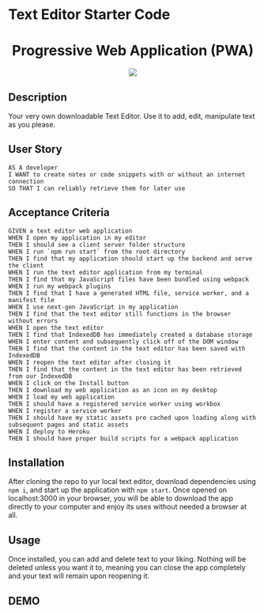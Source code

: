 # Text Editor Starter Code
<h1 align="center"> Progressive Web Application (PWA) </h1>
  
<p align="center">
    <img src="https://img.shields.io/github/languages/top/jwLeamy/text-editor" />
   
</p>

## Description

Your very own downloadable Text Editor. Use it to add, edit, manipulate text as you please.

## User Story

```
AS A developer
I WANT to create notes or code snippets with or without an internet connection
SO THAT I can reliably retrieve them for later use
```

## Acceptance Criteria

```
GIVEN a text editor web application
WHEN I open my application in my editor
THEN I should see a client server folder structure
WHEN I run `npm run start` from the root directory
THEN I find that my application should start up the backend and serve the client
WHEN I run the text editor application from my terminal
THEN I find that my JavaScript files have been bundled using webpack
WHEN I run my webpack plugins
THEN I find that I have a generated HTML file, service worker, and a manifest file
WHEN I use next-gen JavaScript in my application
THEN I find that the text editor still functions in the browser without errors
WHEN I open the text editor
THEN I find that IndexedDB has immediately created a database storage
WHEN I enter content and subsequently click off of the DOM window
THEN I find that the content in the text editor has been saved with IndexedDB
WHEN I reopen the text editor after closing it
THEN I find that the content in the text editor has been retrieved from our IndexedDB
WHEN I click on the Install button
THEN I download my web application as an icon on my desktop
WHEN I load my web application
THEN I should have a registered service worker using workbox
WHEN I register a service worker
THEN I should have my static assets pre cached upon loading along with subsequent pages and static assets
WHEN I deploy to Heroku
THEN I should have proper build scripts for a webpack application
```

## Installation
After cloning the repo to yur local text editor, download dependencies using ```npm i```, and start up the application with ```npm start```. Once opened on localhost:3000 in your browser, you will be able to download the app directly to your computer and enjoy its uses without needed a browser at all. 

  
## Usage
Once installed, you can add and delete text to your liking. Nothing will be deleted unless you want it to, meaning you can close the app completely and your text will remain upon reopening it. 

## DEMO
